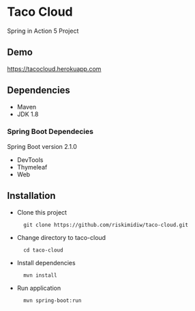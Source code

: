 # Taco Cloud
Spring in Action 5 Project

## Demo
https://tacocloud.herokuapp.com

## Dependencies
- Maven
- JDK 1.8

### Spring Boot Dependecies
Spring Boot version 2.1.0

- DevTools
- Thymeleaf
- Web

## Installation
- Clone this project

        git clone https://github.com/riskimidiw/taco-cloud.git
  
- Change directory to taco-cloud

        cd taco-cloud
     
- Install dependencies

        mvn install
    
- Run application

        mvn spring-boot:run 